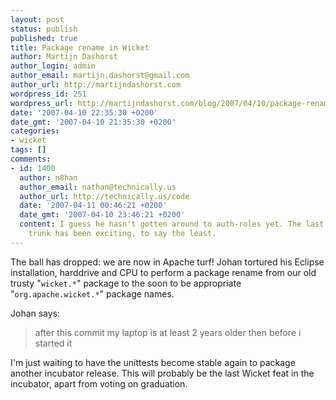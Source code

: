 ```yaml
---
layout: post
status: publish
published: true
title: Package rename in Wicket
author: Martijn Dashorst
author_login: admin
author_email: martijn.dashorst@gmail.com
author_url: http://martijndashorst.com
wordpress_id: 251
wordpress_url: http://martijndashorst.com/blog/2007/04/10/package-rename-in-wicket/
date: '2007-04-10 22:35:30 +0200'
date_gmt: '2007-04-10 21:35:30 +0200'
categories:
- wicket
tags: []
comments:
- id: 1400
  author: n8han
  author_email: nathan@technically.us
  author_url: http://technically.us/code
  date: '2007-04-11 00:46:21 +0200'
  date_gmt: '2007-04-10 23:46:21 +0200'
  content: I guess he hasn't gotten around to auth-roles yet. The last week on the
    trunk has been exciting, to say the least.
---
```

<p>The ball has dropped: we are now in Apache turf! Johan tortured his Eclipse installation, harddrive and CPU to perform a package rename from our old trusty "<code>wicket.*</code>" package to the soon to be appropriate "<code>org.apache.wicket.*</code>" package names.</p>
<p>Johan says:</p>
<blockquote><p>after this commit my laptop is at least 2 years older then before i started it</p></blockquote>
<p>I'm just waiting to have the unittests become stable again to package another incubator release. This will probably be the last Wicket feat in the incubator, apart from voting on graduation.</p>
